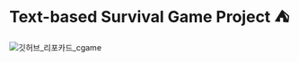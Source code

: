 # Text-based Survival Game Project ⛺
![깃허브_리포카드_cgame](https://user-images.githubusercontent.com/69336138/189515695-5cd8d066-2a69-47c4-bfd7-2f447615a9ed.png)
